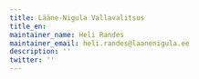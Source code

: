 ```yaml
---
title: Lääne-Nigula Vallavalitsus
title_en:
maintainer_name: Heli Randes
maintainer_email: heli.randes@laanenigula.ee
description: ''
twitter: ''
---
```


